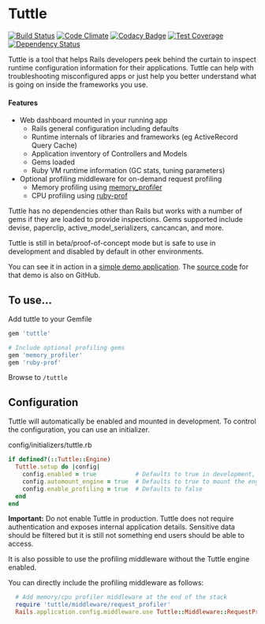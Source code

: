 # Tuttle

[![Build Status](https://api.travis-ci.org/dgynn/tuttle.svg?branch=develop)](https://travis-ci.org/dgynn/tuttle)
[![Code Climate](https://codeclimate.com/github/dgynn/tuttle/badges/gpa.svg)](https://codeclimate.com/github/dgynn/tuttle)
[![Codacy Badge](https://api.codacy.com/project/badge/Grade/494ffe3bb99b4d139ca975eaeec72808)](https://www.codacy.com/app/davegynn/tuttle)
[![Test Coverage](https://codeclimate.com/github/dgynn/tuttle/badges/coverage.svg)](https://codeclimate.com/github/dgynn/tuttle)
[![Dependency Status](https://gemnasium.com/dgynn/tuttle.svg)](https://gemnasium.com/dgynn/tuttle)

Tuttle is a tool that helps Rails developers peek behind the curtain to inspect runtime configuration
information for their applications. Tuttle can help with troubleshooting misconfigured
apps or just help you better understand what is going on inside the frameworks you use.

#### Features

* Web dashboard mounted in your running app
  * Rails general configuration including defaults
  * Runtime internals of libraries and frameworks (eg ActiveRecord Query Cache)
  * Application inventory of Controllers and Models
  * Gems loaded
  * Ruby VM runtime information (GC stats, tuning parameters)
* Optional profiling middleware for on-demand request profiling
  * Memory profiling using [memory_profiler](https://github.com/SamSaffron/memory_profiler)
  * CPU profiling using [ruby-prof](https://github.com/ruby-prof/ruby-prof)


Tuttle has no dependencies other than Rails but works with a number of gems if
they are loaded to provide inspections.
Gems supported include devise, paperclip, active_model_serializers, cancancan, and more.

Tuttle is still in beta/proof-of-concept mode but is safe to use in development and disabled by default in other environments.

You can see it in action in a [simple demo application](http://tuttle-demo.herokuapp.com/). The [source code](https://github.com/dgynn/tuttle-demo) for that demo is also on GitHub.

## To use...

Add tuttle to your Gemfile
```ruby
gem 'tuttle'

# Include optional profiling gems
gem 'memory_profiler'
gem 'ruby-prof'

```
Browse to `/tuttle`

## Configuration

Tuttle will automatically be enabled and mounted in development. To control the
configuration, you can use an initializer.

config/initializers/tuttle.rb
```ruby
if defined?(::Tuttle::Engine)
  Tuttle.setup do |config|
    config.enabled = true           # Defaults to true in development, false in other environments
    config.automount_engine = true  # Defaults to true to mount the engine at /tuttle
    config.enable_profiling = true  # Defaults to false
  end
end
```

**Important:** Do not enable Tuttle in production. Tuttle does not require authentication
and exposes internal application details. Sensitive data should be filtered but
it is still not something end users should be able to access.

It is also possible to use the profiling middleware without the Tuttle engine enabled.

You can directly include the profiling middleware as follows:

```ruby
  # Add memory/cpu profiler middleware at the end of the stack
  require 'tuttle/middleware/request_profiler'
  Rails.application.config.middleware.use Tuttle::Middleware::RequestProfiler
```
